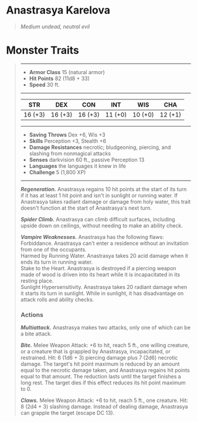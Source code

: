# Anastrasya Karelova
>*Medium undead, neutral evil*
# Monster Traits
>___
>- **Armor Class** 15 (natural armor)
>- **Hit Points** 82 (11d8 + 33)
>- **Speed** 30 ft.
>___
>|STR|DEX|CON|INT|WIS|CHA|
>|:---:|:---:|:---:|:---:|:---:|:---:|
>|16 (+3)|16 (+3)|16 (+3)|11 (+0)|10 (+0)|12 (+1)|
>___
>- **Saving Throws** Dex +6, Wis +3
>- **Skills** Perception +3, Stealth +6
>- **Damage Resistances** necrotic; bludgeoning, piercing, and slashing from nonmagical attacks
>- **Senses** darkvision 60 ft., passive Perception 13
>- **Languages** the languages it knew in life
>- **Challenge** 5 (1,800 XP)
>___
>***Regeneration.*** Anastrasya regains 10 hit points at the start of its turn if it has at least 1 hit point and isn't in sunlight or running water. If Anastrasya takes radiant damage or damage from holy water, this trait doesn't function at the start of Anastrasya's next turn.  
>
>***Spider Climb.*** Anastrasya can climb difficult surfaces, including upside down on ceilings, without needing to make an ability check.  
>
>***Vampire Weaknesses.*** Anastrasya has the following flaws:  
>Forbiddance. Anastrasya can't enter a residence without an invitation from one of the occupants.  
>Harmed by Running Water. Anastrasya takes 20 acid damage when it ends its turn in running water.  
>Stake to the Heart. Anastrasya is destroyed if a piercing weapon made of wood is driven into its heart while it is incapacitated in its resting place.  
>Sunlight Hypersensitivity. Anastrasya takes 20 radiant damage when it starts its turn in sunlight. While in sunlight, it has disadvantage on attack rolls and ability checks.  
>
>### Actions
>***Multiattack.*** Anastrasya makes two attacks, only one of which can be a bite attack.  
>
>***Bite.*** Melee Weapon Attack: +6 to hit, reach 5 ft., one willing creature, or a creature that is grappled by Anastrasya, incapacitated, or restrained. Hit: 6 (1d6 + 3) piercing damage plus 7 (2d6) necrotic damage. The target's hit point maximum is reduced by an amount equal to the necrotic damage taken, and Anastrasya regains hit points equal to that amount. The reduction lasts until the target finishes a long rest. The target dies if this effect reduces its hit point maximum to 0.  
>
>***Claws.*** Melee Weapon Attack: +6 to hit, reach 5 ft., one creature. Hit: 8 (2d4 + 3) slashing damage. Instead of dealing damage, Anastrasya can grapple the target (escape DC 13).